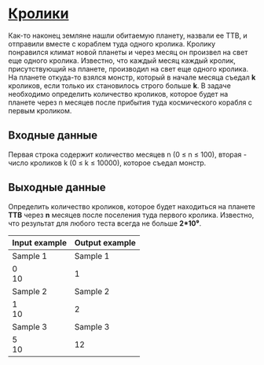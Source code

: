 # [Кролики](https://www.e-olymp.com/en/contests/9680/problems/85019)

Как-то наконец земляне нашли обитаемую планету, назвали ее ТТВ, и отправили вместе с кораблем туда одного кролика. Кролику понравился климат новой планеты и через месяц он произвел на свет еще одного кролика. Известно, что каждый месяц каждый кролик, присутствующий на планете, производил на свет еще одного кролика. На планете откуда-то взялся монстр, который в начале месяца съедал **k** кроликов, если только их становилось строго больше **k**. В задаче необходимо определить количество кроликов, которое будет на планете через n месяцев после прибытия туда космического корабля с первым кроликом.

## Входные данные

Первая строка содержит количество месяцев n (0 ≤ n ≤ 100), вторая - число кроликов k (0 ≤ k ≤ 10000), которое съедал монстр.

## Выходные данные

Определить количество кроликов, которое будет находиться на планете **ТТВ** через **n** месяцев после поселения туда первого кролика. Известно, что результат для любого теста всегда не больше **2*10⁹**.

|**Input example**|**Output example**|
|-----------------|------------------|
|Sample 1         | Sample 1         |
|0<br/>10         | 1                |
|Sample 2         | Sample 2         |
|1<br/>10         | 2                |
|Sample 3         | Sample 3         |
|5<br/>10         | 12               |
